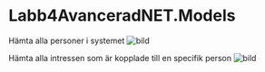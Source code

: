 # Labb4AvanceradNET.Models


  Hämta alla personer i systemet
![bild](https://user-images.githubusercontent.com/91311247/159766200-1b8a7971-9573-4b0f-bc47-7e09b6a157be.png)

  Hämta alla intressen som är kopplade till en specifik person
![bild](https://user-images.githubusercontent.com/91311247/159766403-cbcabb7d-ccab-42df-90a7-6b40643b2228.png)


